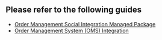 ## Please refer to the following guides
- [Order Management Social Integration Managed Package](../docs/omsPackage.md)
- [Order Management System (OMS) Integration](../docs/oms.md)

